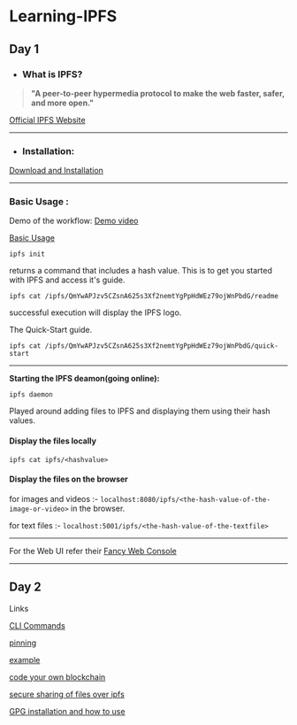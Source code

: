 # Learning-IPFS

## Day 1
* ### What is IPFS?

> **"A peer-to-peer hypermedia protocol to make the web faster, safer, and more open."**

[Official IPFS Website](https://ipfs.io/)


***

* ### Installation:
[Download and Installation](https://docs.ipfs.io/introduction/install/)


***
### Basic Usage :

Demo of the workflow: [Demo video](https://www.youtube.com/watch?v=8CMxDNuuAiQ)

[Basic Usage](https://docs.ipfs.io/introduction/usage/)



`ipfs init`

returns a command that includes a hash value. This is to get you started with IPFS and access it's guide.



`ipfs cat /ipfs/QmYwAPJzv5CZsnA625s3Xf2nemtYgPpHdWEz79ojWnPbdG/readme`

successful execution will display the IPFS logo.



The Quick-Start guide.

`ipfs cat /ipfs/QmYwAPJzv5CZsnA625s3Xf2nemtYgPpHdWEz79ojWnPbdG/quick-start`


***


**Starting the IPFS deamon(going online):**

`ipfs daemon`

Played around adding files to IPFS and displaying them using their hash values.


#### Display the files locally

`ipfs cat ipfs/<hashvalue>`


#### Display the files on the browser

for images and videos :- `localhost:8080/ipfs/<the-hash-value-of-the-image-or-video>` in the browser.

for text files :-  `localhost:5001/ipfs/<the-hash-value-of-the-textfile>`


***

For the Web UI refer their  [Fancy Web Console](http://localhost:5001/webui)

***
## Day 2

Links

[CLI Commands](https://docs.ipfs.io/reference/api/cli/)

[pinning](https://flyingzumwalt.gitbooks.io/decentralized-web-primer/content/files-on-ipfs/lessons/pin-files.html)

[example](https://ipfs.io/ipfs/QmNZiPk974vDsPmQii3YbrMKfi12KTSNM7XMiYyiea4VYZ/example#/ipfs/QmRFTtbyEp3UaT67ByYW299Suw7HKKnWK6NJMdNFzDjYdX/pinning/readme.md)

[code your own blockchain](https://medium.com/@mycoralhealth/code-your-own-blockchain-in-less-than-200-lines-of-go-e296282bcffc)

[secure sharing of files over ipfs](https://medium.com/@mycoralhealth/learn-to-securely-share-files-on-the-blockchain-with-ipfs-219ee47df54c)
<!--stackedit_data:
eyJoaXN0b3J5IjpbMjAwNjUyNTc1NSw2MDkyMTk3MTFdfQ==
-->

[GPG installation and how to use](http://blog.ghostinthemachines.com/2015/03/01/how-to-use-gpg-command-line/)
